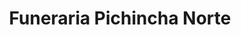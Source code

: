---
title: "Funeraria Pichincha Norte"
url: /quito/funeraria-pichincha-norte/
shop: Bestattungen
---